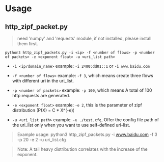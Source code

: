 # Usage

## http_zipf_packet.py

> need 'numpy' and 'requests' module, if not installed, please install them first.

```shell
python3 http_zipf_packets.py -i <ip> -f <number of flows> -p <number of packets> -e <exponent float> -u <uri_list path>
```
- `-i <ip/domain_name>` example: `-i 2400:dd01::1` or `-i www.baidu.com`

- `-f <number of flows>` example: `-f 3`, which means create three flows with different uri in the uri_list.

- `-p <number of packets>` example: `-p 100`, which means A total of 100 http requests are generated.

- `-e <exponent float>` example: `-e 2`, this is the parameter of zipf distribution (P(X) = C * X^(-e))

- `-u <uri_list path>` example: `-u ./test.cfg`, Offer the config file path of the uri_list only when you want to use self-defined uri-list.

>Example usage: python3 http_zipf_packets.py -i www.baidu.com -f 3 -p 20 -e 2 -u uri_list.cfg

>Note: A tail heavy distribution correlates with the increase of the exponent.
